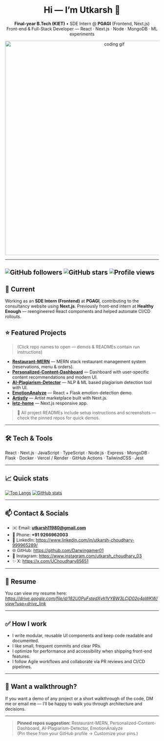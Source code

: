<div align="center">

# Hi — I’m Utkarsh 👋  
**Final-year B.Tech (KIET)** • SDE Intern @ **PGAGI** (Frontend, Next.js)  
Front-end & Full-Stack Developer — React · Next.js · Node · MongoDB · ML experiments

<!-- Hero GIF (change URL if you prefer a different gif) -->
<img src="https://user-images.githubusercontent.com/74038190/212741999-016fddbd-617a-4448-8042-0ecf907aea25.gif" alt="coding gif" width="700"/>

</div>

---
![GitHub followers](https://img.shields.io/github/followers/Darwingamer01?label=Follow&style=social)
![GitHub stars](https://img.shields.io/github/stars/Darwingamer01?style=social)
![Profile views](https://komarev.com/ghpvc/?username=Darwingamer01&label=Profile%20views&color=0e75b6&style=flat)
---

## 🔭 Current
Working as an **SDE Intern (Frontend)** at **PGAGI**, contributing to the consultancy website using **Next.js**. Previously front-end intern at **Healthy Enough** — reengineered React components and helped automate CI/CD rollouts.

## ⭐ Featured Projects
> (Click repo names to open — demos & READMEs contain run instructions)

- **[Restaurant-MERN](https://github.com/Darwingamer01/Restaurant-MERN)** — MERN stack restaurant management system (reservations, menu & orders).  
- **[Personalized-Content-Dashboard](https://github.com/Darwingamer01/personalized-content-dashboard)** — Dashboard with user-specific content recommendations and modern UI.  
- **[AI-Plagiarism-Detector](https://github.com/Darwingamer01/AI-Plagiarism-Detector)** — NLP & ML based plagiarism detection tool with UI.  
- **[EmotionAnalyze](https://github.com/Darwingamer01/EmotionAnalyze)** — React + Flask emotion-detection demo.  
- **[Artistly](https://github.com/Darwingamer01/Artistly)** — Artist marketplace built with Next.js.  
- **[letz-home](https://github.com/Darwingamer01/letz-home)** — Next.js responsive app.

> 🔗 All project READMEs include setup instructions and screenshots — check the pinned repos for quick demos.

---

## 🛠️ Tech & Tools
React · Next.js · JavaScript · TypeScript · Node.js · Express · MongoDB · Flask · Docker · Vercel / Render · GitHub Actions · TailwindCSS · Jest

---

## 📈 Quick stats
[![Top Langs](https://github-readme-stats.vercel.app/api/top-langs/?username=Darwingamer01&layout=compact)](https://github.com/Darwingamer01)
[![GitHub stats](https://github-readme-stats.vercel.app/api?username=Darwingamer01&show_icons=true&count_private=true&line_height=24)](https://github.com/Darwingamer01)

---

## 📫 Contact & Socials
- ✉️ Email: **utkarsh11980@gmail.com**  
- 📱 Phone: **+91 9266962003**  
- 🔗 LinkedIn: https://www.linkedin.com/in/utkarsh-choudhary-999965289/  
- 🌐 GitHub: https://github.com/Darwingamer01  
- 📸 Instagram: https://www.instagram.com/utkarsh_choudhary_03  
- ✨ X: https://x.com/UChoudhary85651

---

## 📄 Resume
You can view my resume here: *https://drive.google.com/file/d/182U0PuFstedXyh1VYBW3LCjD02o4pWKW/view?usp=drive_link*  

---

## ✅ How I work
- I write modular, reusable UI components and keep code readable and documented.  
- I like small, frequent commits and clear PRs.  
- I optimize for performance and accessibility when shipping front-end features.  
- I follow Agile workflows and collaborate via PR reviews and CI/CD pipelines.

---

## 🎯 Want a walkthrough?
If you want a demo of any project or a short walkthrough of the code, DM me or email me — I’ll be happy to walk you through architecture and decisions.

---

> **Pinned repos suggestion:** Restaurant-MERN, Personalized-Content-Dashboard, AI-Plagiarism-Detector, EmotionAnalyze  
> (Pin these from your GitHub profile -> Customize your pins.)

